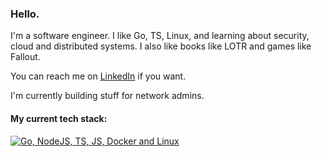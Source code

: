 ### Hello. 

I'm a software engineer. I like Go, TS, Linux, and learning about security, cloud and distributed systems. I also like books like LOTR and games like Fallout.

You can reach me on [LinkedIn](https://www.linkedin.com/in/lucian-anghel-3a25331b6/) if you want.

I'm currently building stuff for network admins.

#### My current tech stack: 
[![Go, NodeJS, TS, JS, Docker and Linux](https://skillicons.dev/icons?i=go,nodejs,ts,docker,linux)](https://skillicons.dev)

